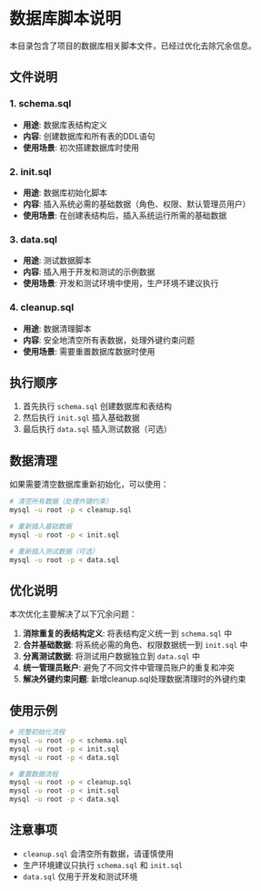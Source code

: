 # 数据库脚本说明

本目录包含了项目的数据库相关脚本文件，已经过优化去除冗余信息。

## 文件说明

### 1. schema.sql
- **用途**: 数据库表结构定义
- **内容**: 创建数据库和所有表的DDL语句
- **使用场景**: 初次搭建数据库时使用

### 2. init.sql  
- **用途**: 数据库初始化脚本
- **内容**: 插入系统必需的基础数据（角色、权限、默认管理员用户）
- **使用场景**: 在创建表结构后，插入系统运行所需的基础数据

### 3. data.sql
- **用途**: 测试数据脚本
- **内容**: 插入用于开发和测试的示例数据
- **使用场景**: 开发和测试环境中使用，生产环境不建议执行

### 4. cleanup.sql
- **用途**: 数据清理脚本
- **内容**: 安全地清空所有表数据，处理外键约束问题
- **使用场景**: 需要重置数据库数据时使用

## 执行顺序

1. 首先执行 `schema.sql` 创建数据库和表结构
2. 然后执行 `init.sql` 插入基础数据
3. 最后执行 `data.sql` 插入测试数据（可选）

## 数据清理

如果需要清空数据库重新初始化，可以使用：
```bash
# 清空所有数据（处理外键约束）
mysql -u root -p < cleanup.sql

# 重新插入基础数据
mysql -u root -p < init.sql

# 重新插入测试数据（可选）
mysql -u root -p < data.sql
```

## 优化说明

本次优化主要解决了以下冗余问题：

1. **消除重复的表结构定义**: 将表结构定义统一到 `schema.sql` 中
2. **合并基础数据**: 将系统必需的角色、权限数据统一到 `init.sql` 中
3. **分离测试数据**: 将测试用户数据独立到 `data.sql` 中
4. **统一管理员账户**: 避免了不同文件中管理员账户的重复和冲突
5. **解决外键约束问题**: 新增cleanup.sql处理数据清理时的外键约束

## 使用示例

```bash
# 完整初始化流程
mysql -u root -p < schema.sql
mysql -u root -p < init.sql
mysql -u root -p < data.sql

# 重置数据流程
mysql -u root -p < cleanup.sql
mysql -u root -p < init.sql
mysql -u root -p < data.sql
```

## 注意事项

- `cleanup.sql` 会清空所有数据，请谨慎使用
- 生产环境建议只执行 `schema.sql` 和 `init.sql`
- `data.sql` 仅用于开发和测试环境
